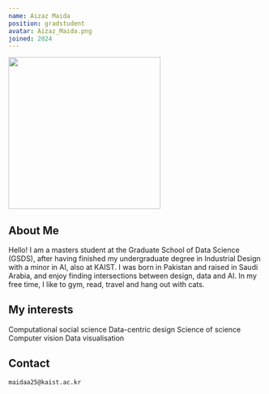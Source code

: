 ```yaml
---
name: Aizaz Maida
position: gradstudent
avatar: Aizaz_Maida.png
joined: 2024
---
```



<img width="300" src="{{site.baseurl}}/images/people/{{page.avatar}}" onerror="this.src='{{site.baseurl}}/images/people/404.jpg';" data-action="zoom">

## About Me
Hello! I am a masters student at the Graduate School of Data Science (GSDS), after having finished my undergraduate degree in Industrial Design with a minor in AI, also at KAIST. I was born in Pakistan and raised in Saudi Arabia, and enjoy finding intersections between design, data and AI. In my free time, I like to gym, read, travel and hang out with cats.
 

## My interests
Computational social science
Data-centric design
Science of science
Computer vision
Data visualisation


## Contact
<i class="fa fa-envelope-o"></i>  `maidaa25@kaist.ac.kr`<br>

